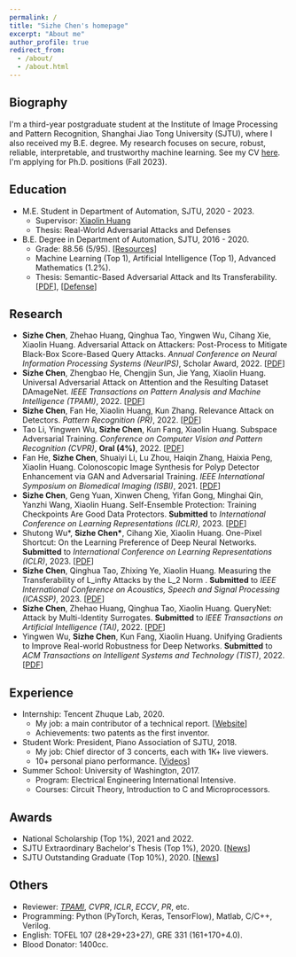```yaml
---
permalink: /
title: "Sizhe Chen's homepage"
excerpt: "About me"
author_profile: true
redirect_from: 
  - /about/
  - /about.html
---
```


  
Biography
------
I'm a third-year postgraduate student at the Institute of Image Processing and Pattern Recognition, Shanghai Jiao Tong University (SJTU), where I also received my B.E. degree. My research focuses on secure, robust, reliable, interpretable, and trustworthy machine learning. See my CV [here](https://drive.google.com/file/d/1KhOlC-7jzFW24zUUARxMNrgVwxxBXxy2/view?usp=sharing). I'm applying for Ph.D. positions (Fall 2023).

Education
------
+ M.E. Student in Department of Automation, SJTU, 2020 - 2023.
   + Supervisor: [Xiaolin Huang](http://www.pami.sjtu.edu.cn/en/xiaolin)
   + Thesis: Real-World Adversarial Attacks and Defenses
+ B.E. Degree in Department of Automation, SJTU, 2016 - 2020.
   + Grade: 88.56 (5/95). [[Resources](https://github.com/AllenChen1998/SJTU-Automation-Materials)]
   + Machine Learning (Top 1), Artificial Intelligence (Top 1), Advanced Mathematics (1.2%).
   + Thesis: Semantic-Based Adversarial Attack and Its Transferability. [[PDF](https://sjcg.jwc.sjtu.edu.cn/375/3/3/Dissertation.html)], [[Defense](https://v.qq.com/x/page/p31356mbu5g.html)]

Research
------
+ **Sizhe Chen**, Zhehao Huang, Qinghua Tao, Yingwen Wu, Cihang Xie, Xiaolin Huang. Adversarial Attack on Attackers: Post-Process to Mitigate Black-Box
  Score-Based Query Attacks. *Annual Conference on Neural Information Processing Systems (NeurIPS)*, Scholar Award, 2022. [[PDF](https://neurips.cc/virtual/2022/poster/54907)]
+ **Sizhe Chen**, Zhengbao He, Chengjin Sun, Jie Yang, Xiaolin Huang. Universal Adversarial Attack on Attention and the Resulting Dataset DAmageNet. *IEEE Transactions on Pattern Analysis and Machine Intelligence (TPAMI)*, 2022. [[PDF](https://ieeexplore.ieee.org/document/9238430)]
+ **Sizhe Chen**, Fan He, Xiaolin Huang, Kun Zhang. Relevance Attack on Detectors. *Pattern Recognition (PR)*, 2022. [[PDF](https://www.sciencedirect.com/science/article/pii/S0031320321006671)]
+ Tao Li, Yingwen Wu, **Sizhe Chen**, Kun Fang, Xiaolin Huang. Subspace Adversarial Training. *Conference on Computer Vision and Pattern Recognition (CVPR)*, **Oral (4%)**, 2022. [[PDF](https://openaccess.thecvf.com/content/CVPR2022/html/Li_Subspace_Adversarial_Training_CVPR_2022_paper)]
+ Fan He, **Sizhe Chen**, Shuaiyi Li, Lu Zhou, Haiqin Zhang, Haixia Peng, Xiaolin Huang. Colonoscopic Image Synthesis for Polyp Detector Enhancement via GAN and Adversarial Training. *IEEE International Symposium on Biomedical Imaging (ISBI)*, 2021. [[PDF](https://ieeexplore.ieee.org/document/9434050)]
+ **Sizhe Chen**, Geng Yuan, Xinwen Cheng, Yifan Gong, Minghai Qin, Yanzhi Wang, Xiaolin Huang. Self-Ensemble Protection: Training Checkpoints Are Good Data Protectors. **Submitted** to *International Conference on Learning Representations (ICLR)*, 2023. [[PDF](https://openreview.net/forum?id=9MO7bjoAfIA)]
+ Shutong Wu\*, **Sizhe Chen\***, Cihang Xie, Xiaolin Huang. One-Pixel Shortcut: On the Learning Preference of Deep Neural Networks. **Submitted** to *International Conference on Learning Representations (ICLR)*, 2023. [[PDF](https://openreview.net/forum?id=p7G8t5FVn2h)]
+ **Sizhe Chen**, Qinghua Tao, Zhixing Ye, Xiaolin Huang. Measuring the Transferability of L_infty Attacks by the L_2 Norm . **Submitted** to *IEEE International Conference on Acoustics, Speech and Signal Processing (ICASSP)*, 2023. [[PDF](https://arxiv.org/abs/2102.10343)]
+ **Sizhe Chen**, Zhehao Huang, Qinghua Tao, Xiaolin Huang. QueryNet: Attack by Multi-Identity Surrogates. **Submitted** to *IEEE Transactions on Artificial Intelligence (TAI)*, 2022. [[PDF](https://arxiv.org/abs/2105.15010)]
+ Yingwen Wu, **Sizhe Chen**, Kun Fang, Xiaolin Huang. Unifying Gradients to Improve Real-world Robustness for Deep Networks. **Submitted** to *ACM Transactions on Intelligent Systems and Technology (TIST)*, 2022. [[PDF](http://arxiv.org/abs/2208.06228)]

Experience
------
+ Internship: Tencent Zhuque Lab, 2020.
   + My job: a main contributor of a technical report. [[Website](https://aisecmatrix.org/en)]
   + Achievements: two patents as the first inventor.
+ Student Work: President, Piano Association of SJTU, 2018.
   + My job: Chief director of 3 concerts, each with 1K+ live viewers.
   + 10+ personal piano performance. [[Videos](https://mp.weixin.qq.com/s/E4ytAAMeRkbODAUqZpq92Q)]
+ Summer School: University of Washington, 2017.
   + Program: Electrical Engineering International Intensive.
   + Courses: Circuit Theory, Introduction to C and Microprocessors.

Awards
------
+ National Scholarship (Top 1%), 2021 and 2022.
+ SJTU Extraordinary Bachelor's Thesis (Top 1%), 2020. [[News](https://news.sjtu.edu.cn/jdzh/20201102/133855.html)]
+ SJTU Outstanding Graduate (Top 10%), 2020. [[News](https://automation.sjtu.edu.cn/show/1081)]

Others
------
+ Reviewer: [*TPAMI*](https://www.computer.org/csdl/journal/tp/2021/12/09600583/1yeDrH64Edq), *CVPR*, *ICLR*, *ECCV*, *PR*, etc.
+ Programming: Python (PyTorch, Keras, TensorFlow), Matlab, C/C++, Verilog.
+ English: TOFEL 107 (28+29+23+27), GRE 331 (161+170+4.0).
+ Blood Donator: 1400cc.
